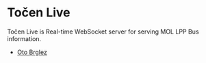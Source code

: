 # Točen Live

Točen Live is Real-time WebSocket server for serving MOL LPP Bus information.

- [Oto Brglez](https://github.com/otobrglez)
